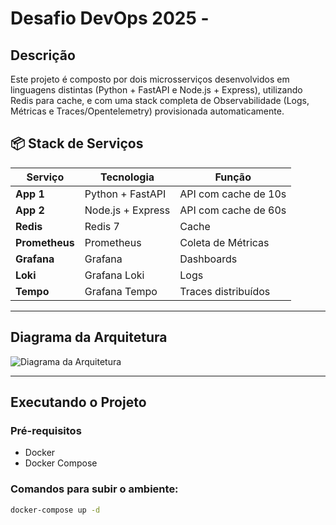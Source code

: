 # Desafio DevOps 2025 - 

## Descrição

Este projeto é composto por dois microsserviços desenvolvidos em linguagens distintas (Python + FastAPI e Node.js + Express), utilizando Redis para cache, e com uma stack completa de Observabilidade (Logs, Métricas e Traces/Opentelemetry) provisionada automaticamente.

## 📦 Stack de Serviços

| Serviço     | Tecnologia                     | Função                     |
|--------------|-------------------------------|----------------------------|
| **App 1**    | Python + FastAPI               | API com cache de 10s       |
| **App 2**    | Node.js + Express              | API com cache de 60s       |
| **Redis**    | Redis 7                        | Cache                      |
| **Prometheus**| Prometheus                    | Coleta de Métricas         |
| **Grafana**  | Grafana                        | Dashboards                 |
| **Loki**     | Grafana Loki                   | Logs                       |
| **Tempo**    | Grafana Tempo                  | Traces distribuídos        |

---

## Diagrama da Arquitetura

![Diagrama da Arquitetura](diagram.png)

---

## Executando o Projeto

### Pré-requisitos
- Docker
- Docker Compose

### Comandos para subir o ambiente:

```bash
docker-compose up -d

